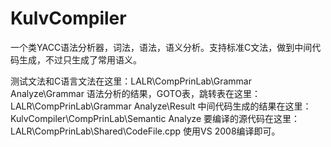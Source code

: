 KulvCompiler
============

一个类YACC语法分析器，词法，语法，语义分析。支持标准C文法，做到中间代码生成，不过只生成了常用语义。



测试文法和C语言文法在这里：LALR\CompPrinLab\Grammar Analyze\Grammar
语法分析的结果，GOTO表，跳转表在这里：LALR\CompPrinLab\Grammar Analyze\Result
中间代码生成的结果在这里：KulvCompiler\CompPrinLab\Semantic Analyze 
要编译的源代码在这里：LALR\CompPrinLab\Shared\CodeFile.cpp
使用VS 2008编译即可。